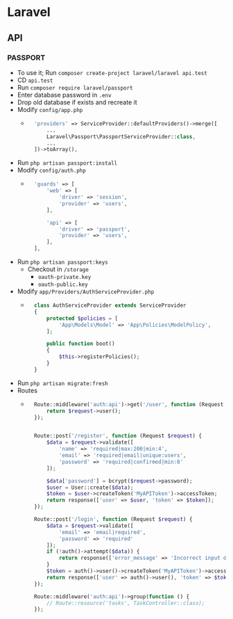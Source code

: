 # Laravel
## API
### PASSPORT
- To use it; Run `composer create-project laravel/laravel api.test`
- CD `api.test`
- Run `composer require laravel/passport`
- Enter database password in `.env`
- Drop old database if exists and recreate it
- Modify `config/app.php`
    - ~~~php
        'providers' => ServiceProvider::defaultProviders()->merge([
            ...
            Laravel\Passport\PassportServiceProvider::class,
            ...
        ])->toArray(),
      ~~~
- Run `php artisan passport:install`
- Modify `config/auth.php`
    - ~~~php
        'guards' => [
            'web' => [
                'driver' => 'session',
                'provider' => 'users',
            ],

            'api' => [
                'driver' => 'passport',
                'provider' => 'users',
            ],
        ],
      ~~~
- Run `php artisan passport:keys`
    - Checkout in `/storage`
        - `oauth-private.key`
        - `oauth-public.key`
- Modify `app/Providers/AuthServiceProvider.php`
    - ~~~php
        class AuthServiceProvider extends ServiceProvider
        {
            protected $policies = [
                'App\Models\Model' => 'App\Policies\ModelPolicy',
            ];

            public function boot()
            {
                $this->registerPolicies();
            }
        }
      ~~~
- Run `php artisan migrate:fresh`
- Routes
    - ~~~php
        Route::middleware('auth:api')->get('/user', function (Request $request) {
            return $request->user();
        });


        Route::post('/register', function (Request $request) {
            $data = $request->validate([
                'name' => 'required|max:200|min:4',
                'email' => 'required|email|unique:users',
                'password' => 'required|confirmed|min:8'
            ]);

            $data['password'] = bcrypt($request->password);
            $user = User::create($data);
            $token = $user->createToken('MyAPIToken')->accessToken;
            return response(['user' => $user, 'token' => $token]);
        });

        Route::post('/login', function (Request $request) {
            $data = $request->validate([
                'email' => 'email|required',
                'password' => 'required'
            ]);
            if (!auth()->attempt($data)) {
                return response(['error_message' => 'Incorrect input data']);
            }
            $token = auth()->user()->createToken('MyAPIToken')->accessToken; // ->plainTextToken ???
            return response(['user' => auth()->user(), 'token' => $token]);
        });

        Route::middleware('auth:api')->group(function () {
            // Route::resource('tasks', TaskController::class);
        });
      ~~~
